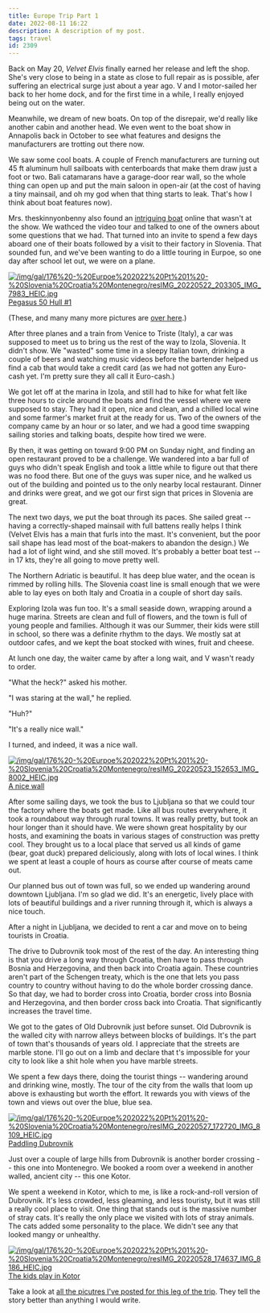```yaml
---
title: Europe Trip Part 1
date: 2022-08-11 16:22
description: A description of my post.
tags: travel
id: 2309
---
```

Back on May 20, <i>Velvet Elvis</i> finally earned her release and left the shop.  She's very close to being in a state as close to full repair as is possible, afer suffering an electrical surge just about a year ago.  V and I motor-sailed her back to her home dock, and for the first time in a while, I really enjoyed being out on the water.

Meanwhile, we dream of new boats.  On top of the disrepair, we'd really like another cabin and another head.  We even went to the boat show in Annapolis back in October to see what features and designs the manufacturers are trotting out there now.

We saw some cool boats.  A couple of French manufacturers are turning out 45 ft aluminum hull sailboats with centerboards that make them draw just a foot or two.  Bali catamarans have a garage-door rear wall, so the whole thing can open up and put the main saloon in open-air (at the cost of having a tiny mainsail, and oh my god when that thing starts to leak.  That's how I think about boat features now).

Mrs. theskinnyonbenny also found an <a href="https://pegasus-yachts.com/" target="_blank">intriguing boat</a> online that wasn't at the show.  We wathced the video tour and talked to one of the owners about some questions that we had.  That turned into an invite to spend a few days aboard one of their boats followed by a visit to their factory in Slovenia.  That sounded fun, and we've been wanting to do a little touring in Eurpoe, so one day after school let out, we were on a plane.
<span class="spanEndPreview">&nbsp;</span>

<a class="lightview centered" href="/img/gal/176%20-%20Eurpoe%202022%20Pt%201%20-%20Slovenia%20Croatia%20Montenegro/resIMG_20220522_203305_IMG_7983_HEIC.jpg" data-lightview-caption="Pegasus 50 Hull #1" data-lightview-group="group1"><img src="/img/gal/176%20-%20Eurpoe%202022%20Pt%201%20-%20Slovenia%20Croatia%20Montenegro/resIMG_20220522_203305_IMG_7983_HEIC.jpg" alt="/img/gal/176%20-%20Eurpoe%202022%20Pt%201%20-%20Slovenia%20Croatia%20Montenegro/resIMG_20220522_203305_IMG_7983_HEIC.jpg"  ><br><span class="caption">Pegasus 50 Hull #1</span></a>

(These, and many many more pictures are <a href="https://theskinnyonbenny.com/pg4.php?spgmGal=176%20-%20Eurpoe%202022%20Pt%201%20-%20Slovenia%20Croatia%20Montenegro">over here</a>.) 

After three planes and a train from Venice to Triste (Italy), a car was supposed to meet us to bring us the rest of the way to Izola, Slovenia.  It didn't show.  We "wasted" some time in a sleepy Italian town, drinking a couple of beers and watching music videos before the bartender helped us find a cab that would take a credit card (as we had not gotten any Euro-cash yet.  I'm pretty sure they all call it Euro-cash.)

We got let off at the marina in Izola, and still had to hike for what felt like three hours to circle around the boats and find the vessel where we were supposed to stay.  They had it open, nice and clean, and a chilled local wine and some farmer's market fruit at the ready for us.  Two of the owners of the company came by an hour or so later, and we had a good time swapping sailing stories and talking boats, despite how tired we were.

By then, it was getting on toward 9:00 PM on Sunday night, and finding an open restaurant proved to be a challenge.  We wandered into a bar full of guys who didn't speak English and took a little while to figure out that there was no food there.  But one of the guys was super nice, and he walked us out of the building and pointed us to the only nearby local restaurant.  Dinner and drinks were great, and we got our first sign that prices in Slovenia are great.

The next two days, we put the boat through its paces.  She sailed great -- having a correctly-shaped mainsail with full battens really helps I think (Velvet Elvis has a main that furls into the mast.  It's convenient, but the poor sail shape has lead most of the boat-makers to abandon the design.)  We had a lot of light wind, and she still moved.  It's probably a better boat test -- in 17 kts, they're all going to move pretty well.

The Northern Adriatic is beautiful.  It has deep blue water, and the ocean is rimmed by rolling hills.  The Slovenia coast line is small enough that we were able to lay eyes on both Italy and Croatia in a couple of short day sails.

Exploring Izola was fun too.  It's a small seaside down, wrapping around a huge marina.  Streets are clean and full of flowers, and the town is full of young people and families.  Although it was our Summer, their kids were still in school, so there was a definite rhythm to the days.  We mostly sat at outdoor cafes, and we kept the boat stocked with wines, fruit and cheese.  

At lunch one day, the waiter came by after a long wait, and V wasn't ready to order.  

"What the heck?" asked his mother.

"I was staring at the wall," he replied.

"Huh?"

"It's a really nice wall."

I turned, and indeed, it was a nice wall.

<a class="lightview centered" href="/img/gal/176%20-%20Eurpoe%202022%20Pt%201%20-%20Slovenia%20Croatia%20Montenegro/resIMG_20220523_152653_IMG_8002_HEIC.jpg" data-lightview-caption="A nice wall" data-lightview-group="group1"><img src="/img/gal/176%20-%20Eurpoe%202022%20Pt%201%20-%20Slovenia%20Croatia%20Montenegro/resIMG_20220523_152653_IMG_8002_HEIC.jpg" alt="/img/gal/176%20-%20Eurpoe%202022%20Pt%201%20-%20Slovenia%20Croatia%20Montenegro/resIMG_20220523_152653_IMG_8002_HEIC.jpg"  ><br><span class="caption">A nice wall</span></a>

After some sailing days, we took the bus to Ljubljana so that we could tour the factory where the boats get made.  Like all bus routes everywhere, it took a roundabout way through rural towns.  It was really pretty, but took an hour longer than it should have.  We were shown great hospitality by our hosts, and examining the boats in various stages of construction was pretty cool.  They brought us to a local place that served us all kinds of game (bear, goat duck) prepared deliciously, along with lots of local wines.  I think we spent at least a couple of hours as course after course of meats came out.

Our planned bus out of town was full, so we ended up wandering around downtown Ljubljana.  I'm so glad we did.  It's an energetic, lively place with lots of beautiful buildings and a river running through it, which is always a nice touch.

After a night in Ljubljana, we decided to rent a car and move on to being tourists in Croatia.  

The drive to Dubrovnik took most of the rest of the day.  An interesting thing is that you drive a long way through Croatia, then have to pass through Bosnia and Herzegovina, and then back into Croatia again.  These countries aren't part of the Schengen treaty, which is the one that lets you pass country to country without having to do the whole border crossing dance.  So that day, we had to border cross into Croatia, border cross into Bosnia and Herzegovina, and then border cross back into Croatia.  That significantly increases the travel time.

We got to the gates of Old Dubrovnik just before sunset.  Old Dubrovnik is the walled city with narrow alleys between blocks of buildings.  It's the part of town that's thousands of years old.  I appreciate that the streets are marble stone.  I'll go out on a limb and declare that t's impossible for your city to look like a shit hole when you have marble streets.

We spent a few days there, doing the tourist things -- wandering around and drinking wine, mostly.  The tour of the city from the walls that loom up above is exhausting but worth the effort.  It rewards you with views of the town and views out over the blue, blue sea.  

<a class="lightview centered" href="/img/gal/176%20-%20Eurpoe%202022%20Pt%201%20-%20Slovenia%20Croatia%20Montenegro/resIMG_20220527_172720_IMG_8109_HEIC.jpg" data-lightview-caption="Paddling Dubrovnik" data-lightview-group="group1"><img src="/img/gal/176%20-%20Eurpoe%202022%20Pt%201%20-%20Slovenia%20Croatia%20Montenegro/resIMG_20220527_172720_IMG_8109_HEIC.jpg" alt="/img/gal/176%20-%20Eurpoe%202022%20Pt%201%20-%20Slovenia%20Croatia%20Montenegro/resIMG_20220527_172720_IMG_8109_HEIC.jpg"  ><br><span class="caption">Paddling Dubrovnik</span></a>

Just over a couple of large hills from Dubrovnik is another border crossing -- this one into Montenegro.  We booked a room over a weekend in another walled, ancient city -- this one Kotor.

We spent a weekend in Kotor, which to me, is like a rock-and-roll version of Dubrovnik.  It's less crowded, less gleaming, and less touristy, but it was still a really cool place to visit.  One thing that stands out is the massive number of stray cats.  It's really the only place we visited with lots of stray animals.  The cats added some personality to the place.  We didn't see any that looked mangy or unhealthy.  

<a class="lightview centered" href="/img/gal/176%20-%20Eurpoe%202022%20Pt%201%20-%20Slovenia%20Croatia%20Montenegro/resIMG_20220528_174637_IMG_8186_HEIC.jpg" data-lightview-caption="The kids play in Kotor" data-lightview-group="group1"><img src="/img/gal/176%20-%20Eurpoe%202022%20Pt%201%20-%20Slovenia%20Croatia%20Montenegro/resIMG_20220528_174637_IMG_8186_HEIC.jpg" alt="/img/gal/176%20-%20Eurpoe%202022%20Pt%201%20-%20Slovenia%20Croatia%20Montenegro/resIMG_20220528_174637_IMG_8186_HEIC.jpg"  ><br><span class="caption">The kids play in Kotor</span></a>

Take a look at <a href="https://theskinnyonbenny.com/pg4.php?spgmGal=176%20-%20Eurpoe%202022%20Pt%201%20-%20Slovenia%20Croatia%20Montenegro"> all the picutres I've posted for this leg of the trip</a>.  They tell the story better than anything I would write.

